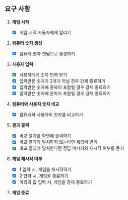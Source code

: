 ## 요구 사항

1. **게임 시작**

   - [x] 게임 시작 사용자에게 알리기

2. **컴퓨터 숫자 생성**

   - [x] 컴퓨터 숫자 랜덤으로 생성하기

3. **사용자 입력**

   - [x] 사용자에게 숫자 입력 받기
   - [x] 입력받은 숫자가 3개가 아닐 경우 강제 종료하기
   - [x] 입력받은 숫자에 중복이 포함될 경우 강제 종료하기
   - [x] 입력받은 숫자에 문자가 포함될 경우 강제 종료하기

4. **컴퓨터와 사용자 숫자 비교**

   - [x] 컴퓨터와 사용자의 숫자를 비교하기

5. **결과 출력**

   - [x] 비교 결과를 화면에 출력하기
   - [x] 비교 결과가 일치하지 않는다면 재입력 받기
   - [x] 비교 결과가 일치한다면 정답 메시지와 재시작 여부를 묻기

6. **게임 재시작 여부**

   - [x] 1 입력 시, 게임을 재시작하기
   - [x] 2 입력 시, 게임을 종료하기
   - [x] 이외의 값 입력 시, 게임을 강제 종료하기

7. **게임 종료**
